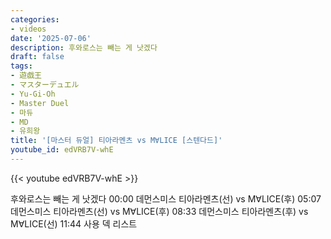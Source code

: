 ```yaml
---
categories:
- videos
date: '2025-07-06'
description: 후와로스는 빼는 게 낫겠다
draft: false
tags:
- 遊戯王
- マスターデュエル
- Yu-Gi-Oh
- Master Duel
- 마듀
- MD
- 유희왕
title: '[마스터 듀얼] 티아라멘츠 vs M∀LICE [스텐다드]'
youtube_id: edVRB7V-whE
---
```



{{< youtube edVRB7V-whE >}}

후와로스는 빼는 게 낫겠다
00:00 데먼스미스 티아라멘츠(선) vs M∀LICE(후)
05:07 데먼스미스 티아라멘츠(선) vs M∀LICE(후)
08:33 데먼스미스 티아라멘츠(후) vs M∀LICE(선)
11:44 사용 덱 리스트